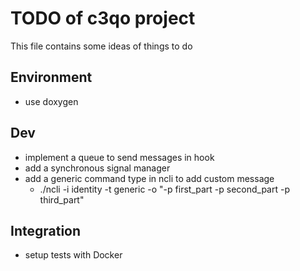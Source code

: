 
# TODO of c3qo project

This file contains some ideas of things to do

## Environment

- use doxygen

## Dev

- implement a queue to send messages in hook
- add a synchronous signal manager
- add a generic command type in ncli to add custom message
    - ./ncli -i identity -t generic -o "-p first_part -p second_part -p third_part"

## Integration

- setup tests with Docker
